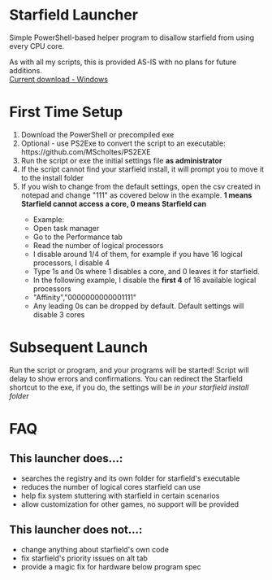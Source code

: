 # Starfield Launcher
Simple PowerShell-based helper program to disallow starfield from using every CPU core.

As with all my scripts, this is provided AS-IS with no plans for future additions. <br />
<a href="https://github.com/Krisiries/StarfieldLauncher/suites/16265692292/artifacts/928622848">Current download - Windows</a>

# First Time Setup
<ol>
  <li>Download the PowerShell or precompiled exe</li>
  <li>Optional - use PS2Exe to convert the script to an executable: https://github.com/MScholtes/PS2EXE</li>
  <li>Run the script or exe the initial settings file <b>as administrator</b></li>
  <li>If the script cannot find your starfield install, it will prompt you to move it to the install folder</li>
  <li>If you wish to change from the default settings, open the csv created in notepad and change "111" as covered below in the example. <b>1 means Starfield cannot access a core, 0 means Starfield can</b></li>
  <ul>
    <li>Example:</li>
    <li>Open task manager</li>
    <li>Go to the Performance tab</li>
    <li>Read the number of logical processors</li>
    <li>I disable around 1/4 of them, for example if you have 16 logical processors, I disable 4</li>
    <li>Type 1s and 0s where 1 disables a core, and 0 leaves it for starfield.</li>
    <li>In the following example, I disable the <b>first 4</b> of 16 available logical processors</li>
    <li>"Affinity","0000000000001111"
    <li>Any leading 0s can be dropped by default. Default settings will disable 3 cores</li>
  </ul>
</ol>

# Subsequent Launch
Run the script or program, and your programs will be started! Script will delay to show errors and confirmations.
You can redirect the Starfield shortcut to the exe, if you do, the settings will be <i>in your starfield install folder</i>

# FAQ
## This launcher does...:
<ul>
  <li>searches the registry and its own folder for starfield's executable</li>
  <li>reduces the number of logical cores starfield can use</li>
  <li>help fix system stuttering with starfield in certain scenarios</li>
  <li>allow customization for other games, no support will be provided</li>
</ul>

## This launcher does not...:
<ul>
  <li>change anything about starfield's own code</li>
  <li>fix starfield's priority issues on alt tab</li>
  <li>provide a magic fix for hardware below program spec</li>
</ul>
